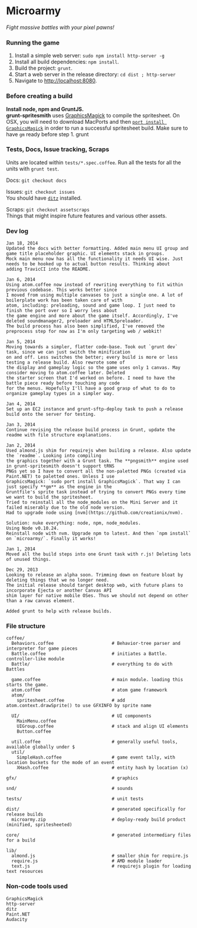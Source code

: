 # Microarmy

_Fight massive battles with your pixel pawns!_

### Running the game

1. Install a simple web server: `sudo npm install http-server -g`
2. Install all build dependencies: `npm install`.
3. Build the project: `grunt`.
4. Start a web server in the release directory: `cd dist ; http-server`
5. Navigate to [http://localhost:8080](http://localhost:8080).

### Before creating a build

**Install node, npm and GruntJS.**  
**grunt-spritesmith** uses [GraphicsMagick](http://www.graphicsmagick.org/utilities.html) to compile the spritesheet.
On OSX, you will need to download MacPorts and then
[`port install GraphicsMagick`](http://www.macports.org/ports.php?by=name&substr=magick) in order to run a successful
spritesheet build. Make sure to have `gm` ready before step 1.
grunt
### Tests, Docs, Issue tracking, Scraps

Units are located within `tests/*.spec.coffee`. Run all the tests for all the units with `grunt test`.  

Docs:   `git checkout docs`  

Issues: `git checkout issues`  
  You should have [`ditz`](http://stackoverflow.com/questions/2186628/textbased-issue-tracker-todo-list-for-git)
installed.

Scraps: `git checkout assetscraps`  
  Things that might inspire future features and various other assets.

### Dev log

    Jan 18, 2014
    Updated the docs with better formatting. Added main menu UI group and game title placeholder graphic. UI elements stack in groups.
    Mock main menu now has all the functionality it needs UI wise. Just needs to be hooked up to actual button results. Thinking about
    adding TravicCI into the README.

    Jan 6, 2014
    Using atom.coffee now instead of rewriting everything to fit within previous codebase. This works better since
    I moved from using multiple canvases to just a single one. A lot of boilerplate work has been taken care of with
    atom, including: preloading, sound and game loop. I just need to finish the port over so I worry less about
    the game engine and more about the game itself. Accordingly, I've deleted soundmanager2, preloader and HTML5preloader.
    The build process has also been simplified, I've removed the preprocess step for now as I'm only targeting web / webkit!

    Jan 5, 2014
    Moving towards a simpler, flatter code-base. Took out `grunt dev` task, since we can just switch the minification
    on and off. Less switches the better; every build is more or less testing a release build. Also rewrote some of
    the display and gameplay logic so the game uses only 1 canvas. May consider moving to atom.coffee later. Deleted
    the starter screen that I'd worked on before. I need to have the battle piece ready before touching any code
    for the menus. Hopefully I'll have a good grasp of what to do to organize gameplay types in a simpler way.

    Jan 4, 2014
    Set up an EC2 instance and grunt-sftp-deploy task to push a release build onto the server for testing.

    Jan 3, 2014
    Continue revising the release build process in Grunt, update the readme with file structure explanations.

    Jan 2, 2014
    Used almond.js shim for requirejs when building a release. Also update the `readme`. Looking into compiling
    the graphics together with a Grunt task. The **pngsmith** engine used in grunt-spritesmith doesn't support tRNS
    PNGs yet so I have to convert all the non-paletted PNGs (created via Paint.NET) to paletted ones. Unless I use
    GraphicsMagick: `sudo port install GraphicsMagick`. That way I can just specify **gm** as the engine in the
    Gruntfile's sprite task instead of trying to convert PNGs every time we want to build the spritesheet.
    Tried to reinstall all the node_modules on the Mini Server and it failed miserably due to the old node version.
    Had to upgrade node using [nvm](https://github.com/creationix/nvm).
    
    Solution: nuke everything: node, npm, node_modules.
    Using Node v0.10.24.
    Reinstall node with nvm. Upgrade npm to latest. And then `npm install` on `microarmy/`. Finally it works!

    Jan 1, 2014
    Moved all the build steps into one Grunt task with r.js! Deleting lots of unused things.

    Dec 29, 2013
    Looking to release an alpha soon. Trimming down on feature bloat by deleting things that we no longer need.
    The initial release should target desktop web, with future plans to incorporate Ejecta or another Canvas API
    shim layer for native mobile OSes. Thus we should not depend on other than a raw canvas element.
    
    Added grunt to help with release builds.

### File structure

    coffee/      
      Behaviors.coffee                      # Behavior-tree parser and interpreter for game pieces
      Battle.coffee                         # initiates a Battle. controller-like module
      Battle/                               # everything to do with Battles
      
      game.coffee                           # main module. loading this starts the game.
      atom.coffee                           # atom game framework
      atom/
        spritesheet.coffee                  # add atom.context.drawSprite() to use GFXINFO by sprite name

      UI/                                   # UI components
        MainMenu.coffee
        UIGroup.coffee                      # stack and align UI elements
        Button.coffee
      
      util.coffee                           # generally useful tools, available globally under $
      util/
        SimpleHash.coffee                   # game event tally, with location buckets for the mode of an event
        XHash.coffee                        # entity hash by location (x)

    gfx/                                    # graphics
    
    snd/                                    # sounds
    
    tests/                                  # unit tests

    dist/                                   # generated specifically for release builds
      microarmy.zip                         # deploy-ready build product (minified, spritesheeted)
    
    core/                                   # generated intermediary files for a build

    lib/
      almond.js                             # smaller shim for require.js
      require.js                            # AMD module loader
      text.js                               # requirejs plugin for loading text resources

### Non-code tools used

    GraphicsMagick
    http-server
    ditz
    Paint.NET
    Audacity
